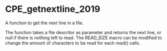 # CPE_getnextline_2019
A function to get the next line in a file.

The function takes a file descritor as parameter and returns the next line, or null if there is nothing left to read.
The READ_SIZE macro can be modified to change the amount of characters to be read for each read() calls.
